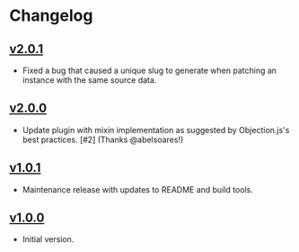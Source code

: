 # Changelog

## [v2.0.1](https://github.com/combine/objection-slugify/tree/v2.0.1)

- Fixed a bug that caused a unique slug to generate when patching an instance
with the same source data.

## [v2.0.0](https://github.com/combine/objection-slugify/tree/v2.0.0)

- Update plugin with mixin implementation as suggested by Objection.js's best
practices. [#2] (Thanks @abelsoares!)

## [v1.0.1](https://github.com/combine/objection-slugify/tree/v1.0.1)

- Maintenance release with updates to README and build tools.

## [v1.0.0](https://github.com/combine/objection-slugify/tree/v1.0.0)

- Initial version.
